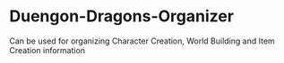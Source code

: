 # Duengon-Dragons-Organizer
 Can be used for organizing Character Creation, World Building and Item Creation information
